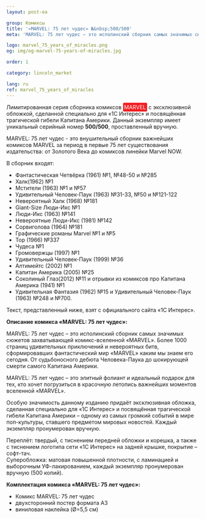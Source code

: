 ```yaml
---
layout: post-ea

group: Комиксы
title: '«MARVEL: 75 лет чудес» №&nbsp;500/500'
meta: 'MARVEL: 75 лет чудес – это исполинский сборник самых значимых сюжетов захватывающей комикс-вселенной «Marvel».'

logo: marvel_75_years_of_miracles.png
og: img/og-marvel-75-years-of-miracles.jpg

order: 1

category: lincoln_market

lang: ru
ref: marvel_75_years_of_miracles
---
```


Лимитированная серия сборника комиксов <span style="background-color:#f11e22; color:white; padding:3px; border-radius: 3px">MARVEL</span> с эксклюзивной обложкой, сделанной специально для «1С&nbsp;Интерес» и посвящённая трагической гибели Капитана Америки. Данный экземпляр имеет уникальный серийный номер **500/500**, проставленный вручную.

MARVEL: 75 лет чудес - это внушительный сборник важнейших комиксов MARVEL за период в первые 75 лет существования издательства: от Золотого Века до комиксов линейки Marvel NOW.

В сборник входят:

  - Фантастическая Четвёрка (1961) №1, №48-50 и №285  
  - Халк(1962) №1  
  - Мстители (1963) №1 и №57  
  - Удивительный Человек-Паук (1963) №31-33, №50 и №121-122  
  - Невероятный Халк (1968) №181  
  - Giant-Size Люди-Икс №1  
  - Люди-Икс (1963) №141  
  - Невероятные Люди-Икс (1981) №142  
  - Сорвиголова (1964) №181  
  - Графические романы Marvel №1 и №5  
  - Тор (1966) №337  
  - Чудеса №1  
  - Громовержцы (1997) №1  
  - Удивительный Человек-Паук (1999) №36  
  - Алтимейтс (2002) №1  
  - Капитан Америка (2005) №25  
  - Соколиный Глаз(2012) №11 и отрывки из комиксов про Капитана Америка (1941) №1  
  - Удивительная Фантазия (1962) №15 и Удивительный Человек-Паук (1963) №248 и №700.

Текст, представленный ниже, взят с официального сайта «1С&nbsp;Интерес».

**Описание комикса «MARVEL: 75 лет чудес»:**

MARVEL: 75 лет чудес – это исполинский сборник самых значимых сюжетов захватывающей комикс-вселенной «MARVEL». Более 1000 страниц удивительных приключений и невероятных битв, сформировавших фантастический мир «MARVEL» каким мы знаем его сегодня. От судьбоносного дебюта Человека-Паука до шокирующей смерти самого Капитана Америки.

MARVEL: 75 лет чудес – это элитный фолиант и идеальный подарок для тех, кто хочет погрузиться в красочную летопись важнейших моментов вселенной «MARVEL».

Особую значимость данному изданию придаёт эксклюзивная обложка, сделанная специально для «1С&nbsp;Интерес» и посвящённая трагической гибели Капитана Америки – одному из самых громкий событий в мире поп-культуры, ставшего предметом мировых новостей. Каждый экземпляр пронумерован вручную.

Переплёт: твердый, с тиснением передней обложки и корешка, а также с тиснением логотипа сети «1С&nbsp;Интерес» на задней крышке, покрытие – софт-тач.  
Суперобложка: матовая повышенной плотности, с ламинацией и выборочным УФ-лакированием, каждый экземпляр пронумерован вручную (500 копий).

**Комплектация комикса «MARVEL: 75 лет чудес»:**

  - Комикс MARVEL: 75 лет чудес
  - двухсторонний постер формата А3
  - виниловая наклейка (Ø=5,5 см)
